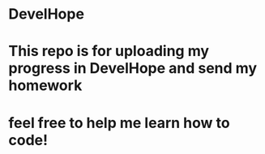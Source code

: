 # DevelHope
# This repo is for uploading my progress in DevelHope and send my homework
# feel free to help me learn how to code! 
